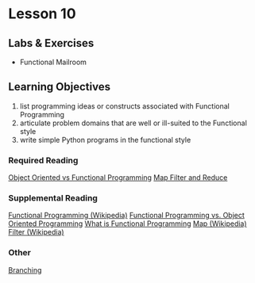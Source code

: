 # Lesson 10

## Labs & Exercises
* Functional Mailroom

## Learning Objectives
1. list programming ideas or constructs associated with Functional Programming
3. articulate problem domains that are well or ill-suited to the Functional style
3. write simple Python programs in the functional style

### Required Reading
[Object Oriented vs Functional Programming](https://uwpce-pythoncert.github.io/PythonCertDevel/modules/OO_vs_functional.html#oo-vs-functional)
[Map Filter and Reduce](https://uwpce-pythoncert.github.io/PythonCertDevel/modules/MapFilterReduce.html#map-filter-reduce)

### Supplemental Reading
[Functional Programming (Wikipedia)](https://en.wikipedia.org/wiki/Functional_programming)
[Functional Programming vs. Object Oriented Programming](https://stackoverflow.com/questions/2078978/functional-programming-vs-object-oriented-programming)
[What is Functional Programming](http://www.lihaoyi.com/post/WhatsFunctionalProgrammingAllAbout.html)
[Map (Wikipedia)](https://en.wikipedia.org/wiki/Map_(higher-order_function))
[Filter (Wikipedia)](https://en.wikipedia.org/wiki/Filter_(higher-order_function))

### Other
[Branching](https://uwpce-pythoncert.github.io/PythonCertDevel/references/git_hints.html#git-branching)
